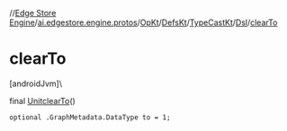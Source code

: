 //[Edge Store Engine](../../../../../../index.md)/[ai.edgestore.engine.protos](../../../../index.md)/[OpKt](../../../index.md)/[DefsKt](../../index.md)/[TypeCastKt](../index.md)/[Dsl](index.md)/[clearTo](clear-to.md)

# clearTo

[androidJvm]\

final [Unit](https://kotlinlang.org/api/latest/jvm/stdlib/kotlin/-unit/index.html)[clearTo](clear-to.md)()

<code>optional .GraphMetadata.DataType to = 1;</code>

